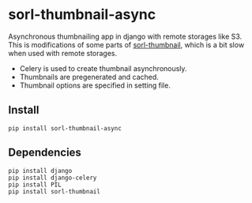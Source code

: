 sorl-thumbnail-async
====================

Asynchronous thumbnailing app in django with remote storages like S3. This is modifications of some parts of [sorl-thumbnail], which is a bit slow when used with remote storages. 

- Celery is used to create thumbnail asynchronously.
- Thumbnails are pregenerated and cached.
- Thumbnail options are specified in setting file.

Install
-------

`pip install sorl-thumbnail-async`

Dependencies
------------
`pip install django`   
`pip install django-celery`   
`pip install PIL`   
`pip install sorl-thumbnail`


[sorl-thumbnail]: https://github.com/sorl/sorl-thumbnail